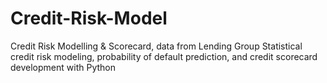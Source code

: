 # Credit-Risk-Model
Credit Risk Modelling &amp; Scorecard, data from Lending Group
Statistical credit risk modeling, probability of default prediction, and credit scorecard development with Python

